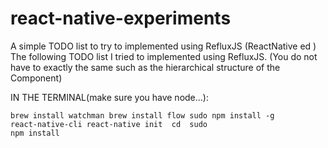 # react-native-experiments


A simple TODO list to try to implemented using RefluxJS (ReactNative ed )
The following TODO list I tried to implemented using RefluxJS.
(You do not have to exactly the same 
such as the hierarchical structure of the Component)


IN THE TERMINAL(make sure you have node...):

<code>brew install watchman
brew install flow
sudo npm install -g react-native-cli
react-native init <projectname>
cd <projectname>
sudo npm install</code>


